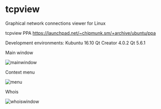 # tcpview

Graphical network connections viewer for Linux

tcpview PPA
https://launchpad.net/~chipmunk.sm/+archive/ubuntu/ppa

Development environments:
Kubuntu 16.10
Qt Creator 4.0.2
Qt 5.6.1

Main window

![mainwindow](https://user-images.githubusercontent.com/29524958/27342736-032ae40a-55af-11e7-9145-6c371ed01de3.png)

Context menu

![menu](https://user-images.githubusercontent.com/29524958/27342774-221bda36-55af-11e7-9f3f-99c881607f08.png)

Whois

![whoiswindow](https://user-images.githubusercontent.com/29524958/27342800-313bbaa4-55af-11e7-9765-ad1db179faff.png)


